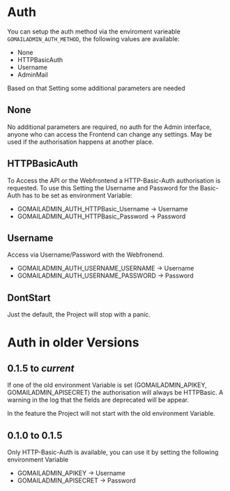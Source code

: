 # Auth
You can setup the auth method via the enviroment varieable `GOMAILADMIN_AUTH_METHOD`, the following values are available:

* None
* HTTPBasicAuth
* Username
* AdminMail


Based on that Setting some additional parameters are needed

## None
No additional parameters are required, no auth for the Admin interface, anyone who can access the Frontend can change any settings. May be used if the authorisation happens at another place.

## HTTPBasicAuth
To Access the API or the Webfrontend a HTTP-Basic-Auth authorisation is requested. To use this Setting the Username and Password for the Basic-Auth has to be set as environment Variable:

* GOMAILADMIN_AUTH_HTTPBasic_Username -> Username
* GOMAILADMIN_AUTH_HTTPBasic_Password -> Password

## Username
Access via Username/Password with the Webfronend.

* GOMAILADMIN_AUTH_USERNAME_USERNAME -> Username
* GOMAILADMIN_AUTH_USERNAME_PASSWORD -> Password

## DontStart
Just the default, the Project will stop with a panic.

# Auth in older Versions

## 0.1.5 to *current*
If one of the old environment Variable is set (GOMAILADMIN_APIKEY, GOMAILADMIN_APISECRET) the authorisation will always be HTTPBasic. A warning in the log that the fields are deprecated will be appear. 

In the feature the Project will not start with the old environment Variable.

## 0.1.0 to 0.1.5
Only HTTP-Basic-Auth is available, you can use it by setting the following environment Variable

* GOMAILADMIN_APIKEY -> Username
* GOMAILADMIN_APISECRET -> Password
